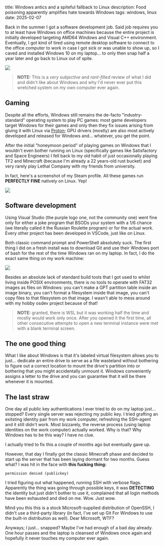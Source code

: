 title: Windows antics and a spiteful fallback to Linux
description: Food poisoning apparently amplifies hate towards Windows
tags: windows, linux
date: 2025-02-07

Back in the summer I got a software development job. Said job requires you to at least have Windows on office machines because the entire project is initially developed targeting AMD64 Windows and Visual C++ environment. Eventually, I got kind of tired using remote desktop software to connect to the office computer to work in case I got sick or was unable to show up, so I caved and installed Windows 10 on my laptop... to only then snap half a year later and go back to Linux out of spite.  

![](2025-02-07.spite-linux-install/windows-meme.png)  

> **NOTE:** This is a _very subjective_ and _rant-filled_ review of what I did and didn't like about Windows and why I'd never ever put this wretched system on my own computer ever again.  

## Gaming
Despite all the efforts, Windows still remains the de-facto "industry-standard" operating system to play PC games: most game developers target Windows for their games and only then they fix issues arising from gluing it with Linux via [Proton](https://github.com/ValveSoftware/Proton); GPU drivers (mostly) are also most actively developed and released for Windows and... whatever, you get the point.  

After the initial "honeymoon period" of playing games on Windows that I wouldn't even bother running on Linux (specifically games like Satisfactory and Space Engineers) I fell back to my old habit of just occasionally playing TF2 and Minecraft (because I'm already a 22 years-old rust bucket) and very rarely play Lethal Company with my friends from university.  

In fact,  here's a screenshot of my Steam profile. All these games run **PERFECTLY FINE** natively on Linux. Yep!  

![](2025-02-07.spite-linux-install/steam-games.png)  

## Software development
Using Visual Studio (the purple logo one, not the community one) went fine only for either a joke program that BSODs your system with a 1/6 chance (we literally called it the Russian Roulette program) or for the actual work. Every other project has been developed in VSCode, just like on Linux.  

Both classic command prompt and PowerShell absolutely suck. The first thing I did on a fresh install was to download Git and use their Windows port of bash for the rest of the time Windows ran on my laptop. In fact, I do the exact same thing on my work machine:  

![](2025-02-07.spite-linux-install/git-bash.png)

Besides an absolute lack of standard build tools that I got used to whilst living inside POSIX environments, there is no tools to operate with FAT32 images as files on Windows: you can't make a GPT partition table inside an image binary, you can't format a filesystem inside that image, you can't copy files to that filesystem on that image. I wasn't able to mess around with my hobby osdev project because of that!  

> **NOTE:** granted, there is WSL but it was working half the time and mostly would work only once. After you opened it the first time, all other consecutive attempts to open a new terminal instance were met with a blank terminal screen.  

## The one good thing
What I like about Windows is that it's labeled virtual filesystem allows you to just... dedicate an entire drive to serve as a file wasteland without bothering to figure out a correct location to mount the drive's partition into or bothering that you might accidentally unmount it. Windows conveniently assigns a letter to the drive and you can guarantee that it will be there whenever it is mounted.  

## The last straw
One day all public key authentications I ever tried to do on my laptop just... stopped? Every single server was rejecting my public key. I tried grafting an exitsting identity pair from my work computer, refreshing the SSH-agent and it still didn't work. Most bizzarely, the reverse process (using laptop identities on the work computer) actually worked. Why is that? Why Windows has to be this way? I have no clue.  

I actually tried to fix this a couple of months ago but eventually gave up.  

However, that day I finally got the classic Minecraft phase and decided to start up the server that has been laying dormant for two months. Guess what? I was hit in the face with **this fucking thing:**  

```
permission denied (publickey)
```

I tried figuring out what happened, running SSH with verbose flags. Apparently the thing was going through possible keys, it was **DETECTING** the identity but just didn't bother to use it, complained that all login methods have been exhausted and died on me. Wow. Just wow.  

Mind you this this is a stock Microsoft-supplied distribution of OpenSSH, I didn't use a third-party library (in fact, I've set up Git For Windows to use the built-in distribution as well). Dear Microsoft, WTF?  

Anyways; I just... snapped? Maybe I've had enough of a bad day already. One hour passes and the laptop is cleansed of Windows once again and hopefully it never touches my computer ever again.  
